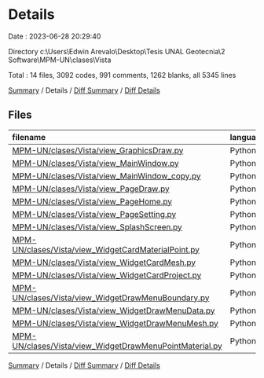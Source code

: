 # Details

Date : 2023-06-28 20:29:40

Directory c:\\Users\\Edwin Arevalo\\Desktop\\Tesis UNAL Geotecnia\\2 Software\\MPM-UN\\clases\\Vista

Total : 14 files,  3092 codes, 991 comments, 1262 blanks, all 5345 lines

[Summary](results.md) / Details / [Diff Summary](diff.md) / [Diff Details](diff-details.md)

## Files
| filename | language | code | comment | blank | total |
| :--- | :--- | ---: | ---: | ---: | ---: |
| [MPM-UN/clases/Vista/view_GraphicsDraw.py](/MPM-UN/clases/Vista/view_GraphicsDraw.py) | Python | 1,504 | 335 | 506 | 2,345 |
| [MPM-UN/clases/Vista/view_MainWindow.py](/MPM-UN/clases/Vista/view_MainWindow.py) | Python | 290 | 111 | 147 | 548 |
| [MPM-UN/clases/Vista/view_MainWindow_copy.py](/MPM-UN/clases/Vista/view_MainWindow_copy.py) | Python | 54 | 27 | 61 | 142 |
| [MPM-UN/clases/Vista/view_PageDraw.py](/MPM-UN/clases/Vista/view_PageDraw.py) | Python | 233 | 132 | 132 | 497 |
| [MPM-UN/clases/Vista/view_PageHome.py](/MPM-UN/clases/Vista/view_PageHome.py) | Python | 59 | 50 | 29 | 138 |
| [MPM-UN/clases/Vista/view_PageSetting.py](/MPM-UN/clases/Vista/view_PageSetting.py) | Python | 127 | 37 | 64 | 228 |
| [MPM-UN/clases/Vista/view_SplashScreen.py](/MPM-UN/clases/Vista/view_SplashScreen.py) | Python | 37 | 23 | 15 | 75 |
| [MPM-UN/clases/Vista/view_WidgetCardMaterialPoint.py](/MPM-UN/clases/Vista/view_WidgetCardMaterialPoint.py) | Python | 124 | 37 | 64 | 225 |
| [MPM-UN/clases/Vista/view_WidgetCardMesh.py](/MPM-UN/clases/Vista/view_WidgetCardMesh.py) | Python | 127 | 38 | 61 | 226 |
| [MPM-UN/clases/Vista/view_WidgetCardProject.py](/MPM-UN/clases/Vista/view_WidgetCardProject.py) | Python | 31 | 66 | 21 | 118 |
| [MPM-UN/clases/Vista/view_WidgetDrawMenuBoundary.py](/MPM-UN/clases/Vista/view_WidgetDrawMenuBoundary.py) | Python | 22 | 8 | 10 | 40 |
| [MPM-UN/clases/Vista/view_WidgetDrawMenuData.py](/MPM-UN/clases/Vista/view_WidgetDrawMenuData.py) | Python | 157 | 52 | 48 | 257 |
| [MPM-UN/clases/Vista/view_WidgetDrawMenuMesh.py](/MPM-UN/clases/Vista/view_WidgetDrawMenuMesh.py) | Python | 157 | 52 | 55 | 264 |
| [MPM-UN/clases/Vista/view_WidgetDrawMenuPointMaterial.py](/MPM-UN/clases/Vista/view_WidgetDrawMenuPointMaterial.py) | Python | 170 | 23 | 49 | 242 |

[Summary](results.md) / Details / [Diff Summary](diff.md) / [Diff Details](diff-details.md)